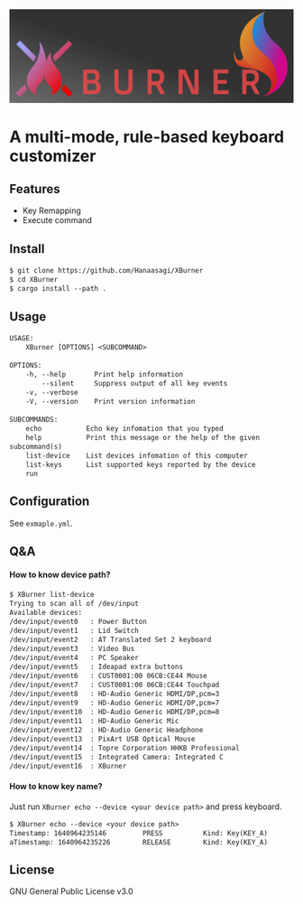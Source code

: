 <img src="assets/xburner.png">

# A multi-mode, rule-based keyboard customizer

## Features
- Key Remapping
- Execute command

## Install

```
$ git clone https://github.com/Hanaasagi/XBurner
$ cd XBurner
$ cargo install --path .
```
## Usage

```
USAGE:
    XBurner [OPTIONS] <SUBCOMMAND>

OPTIONS:
    -h, --help       Print help information
        --silent     Suppress output of all key events
    -v, --verbose
    -V, --version    Print version information

SUBCOMMANDS:
    echo           Echo key infomation that you typed
    help           Print this message or the help of the given subcommand(s)
    list-device    List devices infomation of this computer
    list-keys      List supported keys reported by the device
    run
```

## Configuration

See `exmaple.yml`.

## Q&A

#### How to know device path?

```
$ XBurner list-device
Trying to scan all of /dev/input
Available devices:
/dev/input/event0   : Power Button
/dev/input/event1   : Lid Switch
/dev/input/event2   : AT Translated Set 2 keyboard
/dev/input/event3   : Video Bus
/dev/input/event4   : PC Speaker
/dev/input/event5   : Ideapad extra buttons
/dev/input/event6   : CUST0001:00 06CB:CE44 Mouse
/dev/input/event7   : CUST0001:00 06CB:CE44 Touchpad
/dev/input/event8   : HD-Audio Generic HDMI/DP,pcm=3
/dev/input/event9   : HD-Audio Generic HDMI/DP,pcm=7
/dev/input/event10  : HD-Audio Generic HDMI/DP,pcm=8
/dev/input/event11  : HD-Audio Generic Mic
/dev/input/event12  : HD-Audio Generic Headphone
/dev/input/event13  : PixArt USB Optical Mouse
/dev/input/event14  : Topre Corporation HHKB Professional
/dev/input/event15  : Integrated Camera: Integrated C
/dev/input/event16  : XBurner
```


#### How to know key name? 

Just run `XBurner echo --device <your device path>` and press keyboard.

```
$ XBurner echo --device <your device path>
Timestamp: 1640964235146         PRESS          Kind: Key(KEY_A)
aTimestamp: 1640964235226        RELEASE        Kind: Key(KEY_A)
```

## License

GNU General Public License v3.0
